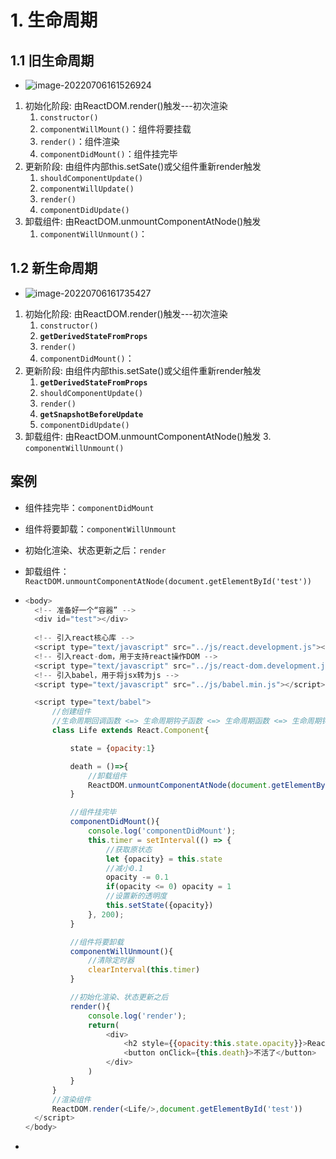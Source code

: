 # 1. 生命周期

## 1.1 旧生命周期

- ![image-20220706161526924](https://raw.githubusercontent.com/TWDH/Leetcode-From-Zero/pictures/img/image-20220706161526924.png)

1. 初始化阶段: 由ReactDOM.render()触发---初次渲染
   1. `constructor()`
   2. `componentWillMount()`：组件将要挂载
   3. `render()`：组件渲染
   4. `componentDidMount()`：组件挂完毕
2. 更新阶段: 由组件内部this.setSate()或父组件重新render触发
   1. `shouldComponentUpdate()`
   2. `componentWillUpdate()`
   3. `render()`
   4. `componentDidUpdate()`
3. 卸载组件: 由ReactDOM.unmountComponentAtNode()触发
   1. `componentWillUnmount()`：



## 1.2 新生命周期

- ![image-20220706161735427](https://raw.githubusercontent.com/TWDH/Leetcode-From-Zero/pictures/img/image-20220706161735427.png)

1. 初始化阶段: 由ReactDOM.render()触发---初次渲染
   1. `constructor()`
   2. **`getDerivedStateFromProps`**
   3. `render()`
   4. `componentDidMount()`：
2. 更新阶段: 由组件内部this.setSate()或父组件重新render触发
   1. **`getDerivedStateFromProps`**
   2. `shouldComponentUpdate()`
   3. `render()`
   4. **`getSnapshotBeforeUpdate`**
   5. `componentDidUpdate()`
3. 卸载组件: 由ReactDOM.unmountComponentAtNode()触发
   3. `componentWillUnmount()`

## 案例

- 组件挂完毕：`componentDidMount`

- 组件将要卸载：`componentWillUnmount`

- 初始化渲染、状态更新之后：`render`

- 卸载组件：`ReactDOM.unmountComponentAtNode(document.getElementById('test'))`

- ```js
  <body>
  	<!-- 准备好一个“容器” -->
  	<div id="test"></div>
  	
  	<!-- 引入react核心库 -->
  	<script type="text/javascript" src="../js/react.development.js"></script>
  	<!-- 引入react-dom，用于支持react操作DOM -->
  	<script type="text/javascript" src="../js/react-dom.development.js"></script>
  	<!-- 引入babel，用于将jsx转为js -->
  	<script type="text/javascript" src="../js/babel.min.js"></script>
  
  	<script type="text/babel">
  		//创建组件
  		//生命周期回调函数 <=> 生命周期钩子函数 <=> 生命周期函数 <=> 生命周期钩子
  		class Life extends React.Component{
  
  			state = {opacity:1}
  
  			death = ()=>{
  				//卸载组件
  				ReactDOM.unmountComponentAtNode(document.getElementById('test'))
  			}
  
  			//组件挂完毕
  			componentDidMount(){
  				console.log('componentDidMount');
  				this.timer = setInterval(() => {
  					//获取原状态
  					let {opacity} = this.state
  					//减小0.1
  					opacity -= 0.1
  					if(opacity <= 0) opacity = 1
  					//设置新的透明度
  					this.setState({opacity})
  				}, 200);
  			}
  
  			//组件将要卸载
  			componentWillUnmount(){
  				//清除定时器
  				clearInterval(this.timer)
  			}
  
  			//初始化渲染、状态更新之后
  			render(){
  				console.log('render');
  				return(
  					<div>
  						<h2 style={{opacity:this.state.opacity}}>React学不会怎么办？</h2>
  						<button onClick={this.death}>不活了</button>
  					</div>
  				)
  			}
  		}
  		//渲染组件
  		ReactDOM.render(<Life/>,document.getElementById('test'))
  	</script>
  </body>
  ```

- 
